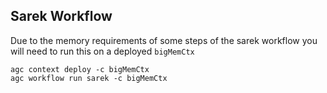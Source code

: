 ## Sarek Workflow

Due to the memory requirements of some steps of the sarek workflow you will need to run this on a deployed `bigMemCtx`

```shell
agc context deploy -c bigMemCtx
agc workflow run sarek -c bigMemCtx
```